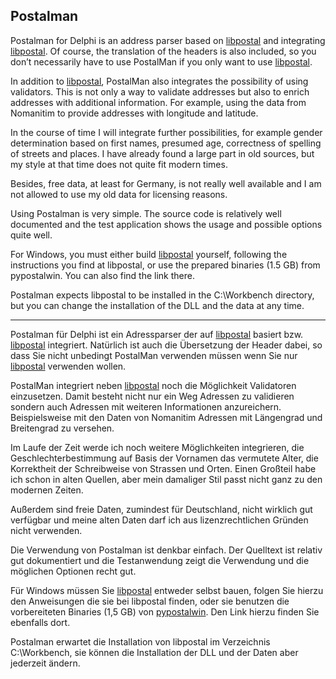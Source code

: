 ## Postalman

Postalman for Delphi is an address parser based on [libpostal](https://github.com/openvenues/libpostal) and integrating [libpostal](https://github.com/openvenues/libpostal). Of course, the translation of the headers is also included, so you don’t necessarily have to use PostalMan if you only want to use [libpostal](https://github.com/openvenues/libpostal).

In addition to [libpostal](https://github.com/openvenues/libpostal), PostalMan also integrates the possibility of using validators. This is not only a way to validate addresses but also to enrich addresses with additional information. For example, using the data from Nomanitim to provide addresses with longitude and latitude.

In the course of time I will integrate further possibilities, for example gender determination based on first names, presumed age, correctness of spelling of streets and places. I have already found a large part in old 
sources, but my style at that time does not quite fit modern times.

Besides, free data, at least for Germany, is not really well available and I am not allowed to use my old data for licensing reasons.

Using Postalman is very simple. The source code is relatively well documented and the test application shows the usage and possible options quite well.

For Windows, you must either build [libpostal](https://github.com/openvenues/libpostal) yourself, following the instructions you find at libpostal, or use the prepared binaries (1.5 GB) from pypostalwin. You can also find the link there.

Postalman expects libpostal to be installed in the C:\Workbench directory, but you can change the installation of the DLL and the data at any time.

---

Postalman für Delphi ist ein Adressparser der auf [libpostal](https://github.com/openvenues/libpostal) basiert bzw. [libpostal](https://github.com/openvenues/libpostal) integriert. Natürlich ist auch die Übersetzung der Header dabei, so dass Sie nicht unbedingt PostalMan verwenden müssen wenn Sie nur [libpostal](https://github.com/openvenues/libpostal) verwenden wollen.

PostalMan integriert neben [libpostal](https://github.com/openvenues/libpostal) noch die Möglichkeit Validatoren einzusetzen. Damit besteht nicht nur ein Weg Adressen zu validieren sondern auch Adressen mit weiteren Informationen anzureichern. Beispielsweise mit den Daten von Nomanitim Adressen mit Längengrad und Breitengrad zu versehen.

Im Laufe der Zeit werde ich noch weitere Möglichkeiten integrieren,  die Geschlechterbestimmung auf Basis der Vornamen das vermutete Alter, die Korrektheit der Schreibweise von Strassen und Orten. Einen Großteil habe ich schon in alten 
Quellen, aber mein damaliger Stil passt nicht ganz zu den modernen Zeiten.

Außerdem sind freie Daten, zumindest für Deutschland, nicht wirklich gut verfügbar und meine alten Daten darf ich aus lizenzrechtlichen Gründen nicht verwenden.

Die Verwendung von Postalman ist denkbar einfach. Der Quelltext ist relativ gut dokumentiert und die Testanwendung zeigt die Verwendung und die möglichen Optionen recht gut.

Für Windows müssen Sie [libpostal](https://github.com/openvenues/libpostal) entweder selbst bauen, folgen Sie hierzu den Anweisungen die sie bei libpostal finden, oder sie benutzen die vorbereiteten Binaries (1,5 GB) von [pypostalwin](https://github.com/selva221724/pypostalwin). Den Link hierzu finden Sie ebenfalls dort.

Postalman erwartet die Installation von libpostal im Verzeichnis C:\Workbench, sie können die Installation der DLL und der Daten aber jederzeit ändern.